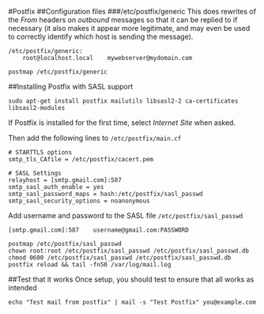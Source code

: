 #Postfix
##Configuration files
###/etc/postfix/generic
This does rewrites of the *From* headers on _outbound_ messages so that it can
be replied to if necessary (it also makes it appear more legitimate, and may
even be used to correctly identify which host is sending the message).

```
/etc/postfix/generic:
    root@localhost.local    mywebserver@mydomain.com

postmap /etc/postfix/generic
```

##Installing Postfix with SASL support
```
sudo apt-get install postfix mailutils libsasl2-2 ca-certificates libsasl2-modules
```

If Postfix is installed for the first time, select _Internet Site_ when asked.

Then add the following lines to `/etc/postfix/main.cf`

```
# STARTTLS options
smtp_tls_CAfile = /etc/postfix/cacert.pem

# SASL Settings
relayhost = [smtp.gmail.com]:587
smtp_sasl_auth_enable = yes
smtp_sasl_password_maps = hash:/etc/postfix/sasl_passwd
smtp_sasl_security_options = noanonymous
```
Add username and password to the SASL file `/etc/postfix/sasl_passwd`
```
[smtp.gmail.com]:587    username@gmail.com:PASSWORD
```
```
postmap /etc/postfix/sasl_passwd
chown root:root /etc/postfix/sasl_passwd /etc/postfix/sasl_passwd.db
chmod 0600 /etc/postfix/sasl_passwd /etc/postfix/sasl_passwd.db
postfix reload && tail -fn50 /var/log/mail.log
```
##Test that it works
Once setup, you should test to ensure that all works as intended
```
echo "Test mail from postfix" | mail -s "Test Postfix" you@example.com
```


